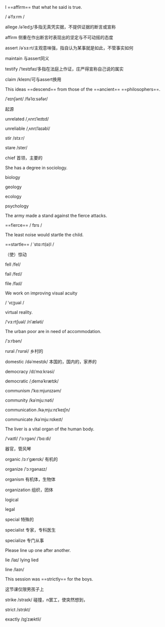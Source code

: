 I ==affirm== that what he said is true.

/ əˈfɜːrm /

allege   /əˈledʒ/多指无真凭实据，不提供证据的断言或宣称

affirm	侧重在作出断言时表现出的坚定与不可动摇的态度

assert	/əˈsɜːrt/主观意味强，指自认为某事就是如此，不管事实如何

maintain	与assert同义

testify	/ˈtestɪfaɪ/多指在法庭上作证，庄严得宣称自己说的属实

claim	/kleɪm/可与assert换用

This ideas ==descend== from those of the ==ancient== ==philosophers==.

/ˈeɪnʃənt/	/fəˈlɑːsəfər/

起源

unrelated	/ˌʌnrɪˈleɪtɪd/

unreliable	/ˌʌnrɪˈlaɪəbl/

stir	/stɜːr/

stare 	/ster/

chief 首领，主要的

She has a degree in sociology.

biology

geology

ecology

psychology

The army made a stand against the fierce attacks.

==fierce==	/ fɪrs /

The least noise would startle the child.

==startle== / ˈstɑːrt(ə)l /

（使）惊动

fell	/fel/

fail	/feɪl/

file	/faɪl/

We work on improving visual acuity

/ ˈvɪʒuəl /

virtual reality.

/ˈvɜːrtʃuəl/	/riˈæləti/

The urban poor are in need of accommodation.

/ˈɜːrbən/	

rural /ˈrʊrəl/ 乡村的

domestic	/dəˈmestɪk/ 本国的，国内的，家养的

democracy	/dɪˈmɑːkrəsi/

democratic	/ˌdeməˈkrætɪk/

communism	/ˈkɑːmjunɪzəm/

community 	/kəˈmjuːnəti/

communication /kəˌmjuːnɪˈkeɪʃn/

communicate /kəˈmjuːnɪkeɪt/



The liver is a vital organ of the human body.

/ˈvaɪtl/	/ˈɔːrɡən/	/ˈbɑːdi/

器官，管风琴

organic	/ɔːrˈɡænɪk/ 有机的

organize  /ˈɔːrɡənaɪz/

organism	有机体，生物体

organization 组织，团体



logical

legal



special        特殊的

specialist	专家，专科医生

specialize	专门从事





Please line up one after another.

lie   /laɪ/	lying  lied

line	/laɪn/



 This session was ==strictly== for the boys.

这节课仅限男孩子上

strike /straɪk/ 碰撞，n罢工，使突然想到，

strict /strɪkt/

exactly /ɪɡˈzæktli/
